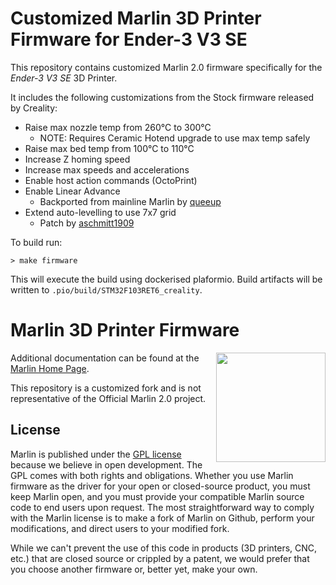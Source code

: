 # Customized Marlin 3D Printer Firmware for Ender-3 V3 SE

This repository contains customized Marlin 2.0 firmware specifically for the _Ender-3 V3 SE_ 3D Printer.

It includes the following customizations from the Stock firmware released by Creality:

- Raise max nozzle temp from 260°C to 300°C
    - NOTE: Requires Ceramic Hotend upgrade to use max temp safely
- Raise max bed temp from 100°C to 110°C
- Increase Z homing speed
- Increase max speeds and accelerations
- Enable host action commands (OctoPrint)
- Enable Linear Advance
   - Backported from mainline Marlin by [queeup](https://github.com/queeup-Forks/Ender-3V3-SE)
- Extend auto-levelling to use 7x7 grid
   - Patch by [aschmitt1909](https://github.com/aschmitt1909/Ender-3V3-SE)

To build run:

```
> make firmware
```

This will execute the build using dockerised plaformio. Build artifacts will be written to `.pio/build/STM32F103RET6_creality`.


# Marlin 3D Printer Firmware

<img align="right" width=175 src="buildroot/share/pixmaps/logo/marlin-250.png" />

Additional documentation can be found at the [Marlin Home Page](https://marlinfw.org/).

This repository is a customized fork and is not representative of the Official Marlin 2.0 project.


## License

Marlin is published under the [GPL license](/LICENSE) because we believe in open development. The GPL comes with both rights and obligations. Whether you use Marlin firmware as the driver for your open or closed-source product, you must keep Marlin open, and you must provide your compatible Marlin source code to end users upon request. The most straightforward way to comply with the Marlin license is to make a fork of Marlin on Github, perform your modifications, and direct users to your modified fork.

While we can't prevent the use of this code in products (3D printers, CNC, etc.) that are closed source or crippled by a patent, we would prefer that you choose another firmware or, better yet, make your own.
